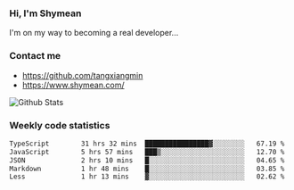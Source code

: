 ### Hi, I'm Shymean

I'm on my way to becoming a real developer...

### Contact me

- <https://github.com/tangxiangmin>
- <https://www.shymean.com/>

![Github Stats](https://github-readme-stats.vercel.app/api?username=tangxiangmin&show_icons=true&theme=dark)


###  Weekly code statistics

<!--START_SECTION:waka-->

```txt
TypeScript        31 hrs 32 mins  ████████████████▓░░░░░░░░   67.19 %
JavaScript        5 hrs 57 mins   ███▒░░░░░░░░░░░░░░░░░░░░░   12.70 %
JSON              2 hrs 10 mins   █░░░░░░░░░░░░░░░░░░░░░░░░   04.65 %
Markdown          1 hr 48 mins    █░░░░░░░░░░░░░░░░░░░░░░░░   03.85 %
Less              1 hr 13 mins    ▓░░░░░░░░░░░░░░░░░░░░░░░░   02.62 %
```

<!--END_SECTION:waka-->